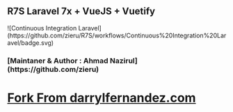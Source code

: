 <h2>R7S Laravel 7x + VueJS + Vuetify</h2>
![Continuous Integration Laravel](https://github.com/zieru/R7S/workflows/Continuous%20Integration%20Laravel/badge.svg)
<h3>[Maintaner & Author : Ahmad Nazirul](https://github.com/zieru)</h3>

# [Fork From darrylfernandez.com](https://laravel-starter-kit-docs.darrylfernandez.com/)
